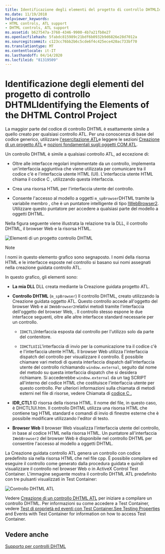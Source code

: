```yaml
---
title: Identificazione degli elementi del progetto di controllo DHTMLIdentifying the Elements of the DHTML Control Project
ms.date: 11/19/2018
helpviewer_keywords:
- HTML controls, ATL support
- DHTML controls, ATL support
ms.assetid: b627547a-3768-4346-9900-4b7a21fb8e27
ms.openlocfilehash: 5fabdc815989c21bdf6b0932b9d6826e28d7012a
ms.sourcegitcommit: c123cc76bb2b6c5cde6f4c425ece420ac733bf70
ms.translationtype: MT
ms.contentlocale: it-IT
ms.lasthandoff: 04/14/2020
ms.locfileid: "81319509"
---
```

# <a name="identifying-the-elements-of-the-dhtml-control-project"></a>Identificazione degli elementi del progetto di controllo DHTMLIdentifying the Elements of the DHTML Control Project

La maggior parte del codice di controllo DHTML è esattamente simile a quello creato per qualsiasi controllo ATL. Per una conoscenza di base del codice generico, utilizzare [l'esercitazione ATL](../atl/active-template-library-atl-tutorial.md)e leggere le sezioni [Creazione di un progetto ATL](../atl/reference/creating-an-atl-project.md) e [nozioni fondamentali sugli oggetti COM ATL](../atl/fundamentals-of-atl-com-objects.md).

Un controllo DHTML è simile a qualsiasi controllo ATL, ad eccezione di:

- Oltre alle interfacce regolari implementate da un controllo, implementa un'interfaccia aggiuntiva che viene utilizzata per comunicare tra il codice c'è e l'interfaccia utente HTML (UI). L'interfaccia utente HTML chiama il codice C , utilizzando questa interfaccia.

- Crea una risorsa HTML per l'interfaccia utente del controllo.

- Consente l'accesso al modello a oggetti `m_spBrowser`DHTML tramite la variabile membro , che è un puntatore intelligente di tipo [IWebBrowser2](/previous-versions/windows/internet-explorer/ie-developer/platform-apis/aa752127\(v=vs.85\)). Utilizzare questo puntatore per accedere a qualsiasi parte del modello a oggetti DHTML.

Nella figura seguente viene illustrata la relazione tra la DLL, il controllo DHTML, il browser Web e la risorsa HTML.

![Elementi di un progetto controllo DHTML](../atl/media/vc52en1.gif "Elementi di un progetto controllo DHTML")

> [!NOTE]
> I nomi in questo elemento grafico sono segnaposto. I nomi della risorsa HTML e le interfacce esposte nel controllo si basano sui nomi assegnati nella creazione guidata controllo ATL.

In questo grafico, gli elementi sono:

- **La mia DLL** DLL creata mediante la Creazione guidata progetto ATL.

- **Controllo DHTML** (`m_spBrowser`) Il controllo DHTML, creato utilizzando la Creazione guidata oggetto ATL. Questo controllo accede all'oggetto del browser Web e ai `IWebBrowser2`relativi metodi tramite l'interfaccia dell'oggetto del browser Web, . Il controllo stesso espone le due interfacce seguenti, oltre alle altre interfacce standard necessarie per un controllo.

  - `IDHCTL1`Interfaccia esposta dal controllo per l'utilizzo solo da parte del contenitore.

  - `IDHCTLUI1`L'interfaccia di invio per la comunicazione tra il codice c'è e l'interfaccia utente HTML. Il browser Web utilizza l'interfaccia dispatch del controllo per visualizzare il controllo. È possibile chiamare vari metodi di questa interfaccia dispatch dall'interfaccia utente del controllo richiamando `window.external`, seguito dal nome del metodo su questa interfaccia dispatch che si desidera richiamare. Si accederebbe `window.external` da un tag SCRIPT all'interno del codice HTML che costituisce l'interfaccia utente per questo controllo. Per ulteriori informazioni sulla chiamata di metodi esterni nel file di risorse, vedere Chiamata di [codice C .](../atl/calling-cpp-code-from-dhtml.md)

- **IDR_CTL1** ID risorsa della risorsa HTML. Il nome del file, in questo caso, è DHCTL1UI.htm. Il controllo DHTML utilizza una risorsa HTML che contiene tag HTML standard e comandi di invio di finestre esterne che è possibile modificare utilizzando l'editor di testo.

- **Browser Web** Il browser Web visualizza l'interfaccia utente del controllo, in base al codice HTML nella risorsa HTML. Un puntatore all'interfaccia `IWebBrowser2` del browser Web è disponibile nel controllo DHTML per consentire l'accesso al modello a oggetti DHTML.

La Creazione guidata controllo ATL genera un controllo con codice predefinito sia nella risorsa HTML che nel file cpp. È possibile compilare ed eseguire il controllo come generato dalla procedura guidata e quindi visualizzare il controllo nel browser Web o in ActiveX Control Test Container. L'immagine seguente mostra il controllo DHTML ATL predefinito con tre pulsanti visualizzati in Test Container:

![Controllo DHTML ATL](../atl/media/vc52en2.gif "Controllo DHTML ATL")

Vedere [Creazione di un controllo DHTML ATL](../atl/creating-an-atl-dhtml-control.md) per iniziare a compilare un controllo DHTML. Per informazioni su come accedere a Test Container, vedere [Test di proprietà ed eventi con Test Container.See Testing Properties](../mfc/testing-properties-and-events-with-test-container.md) and Events with Test Container for information on how to access Test Container.

## <a name="see-also"></a>Vedere anche

[Supporto per controlli DHTML](../atl/atl-support-for-dhtml-controls.md)

